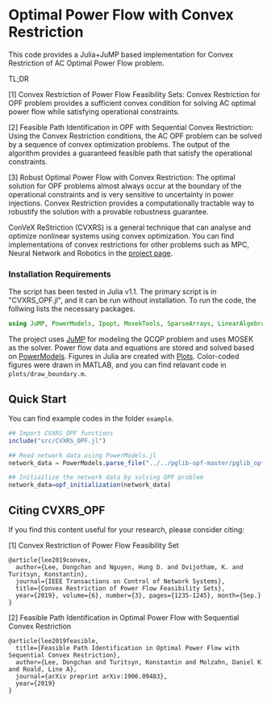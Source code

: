 # Optimal Power Flow with Convex Restriction

This code provides a Julia+JuMP based implementation for Convex Restriction of AC Optimal Power Flow problem.


TL;DR

[1] Convex Restriction of Power Flow Feasibility Sets: Convex Restriction for OPF problem provides a sufficient convex condition for solving AC optimal power flow while satisfying operational constraints. 

[2] Feasible Path Identification in OPF with Sequential Convex Restriction: Using the Convex Restriction conditions, the AC OPF problem can be solved by a sequence of convex optimization problems. The output of the algorithm provides a guaranteed feasible path that satisfy the operational constraints.

[3] Robust Optimal Power Flow with Convex Restriction: The optimal solution for OPF problems almost always occur at the boundary of the operational constraints and is very sensitive to uncertainty in power injections. Convex Restriction provides a computationally tractable way to robustify the solution with a provable robustness guarantee.

ConVeX ReStriction (CVXRS) is a general technique that can analyse and optimize nonlinear systems using convex optimization.
You can find implementations of convex restrictions for other problems such as MPC, Neural Network and Robotics in the [project page](https://dclee131.github.io/research/2019/10/07/CVXRS.html).

### Installation Requirements

The script has been tested in Julia v1.1.
The primary script is in "CVXRS_OPF.jl", and it can be run without installation. 
To run the code, the follwing lists the necessary packages.

```julia
using JuMP, PowerModels, Ipopt, MosekTools, SparseArrays, LinearAlgebra, Plots
```
The project uses [JuMP](https://github.com/JuliaOpt/JuMP.jl) for modeling the QCQP problem and uses MOSEK as the solver.
Power flow data and equations are stored and solved based on [PowerModels](https://github.com/lanl-ansi/PowerModels.jl). 
Figures in Julia are created with [Plots](https://github.com/JuliaPlots/Plots.jl). Color-coded figures were drawn in MATLAB, and you can find relavant code in `plots/draw_boundary.m`.

## Quick Start

You can find example codes in the folder `example`.

```julia
## Import CVXRS_OPF functions
include("src/CVXRS_OPF.jl")

## Read network data using PowerModels.jl
network_data = PowerModels.parse_file("../../pglib-opf-master/pglib_opf_case118_ieee.m");

## Initiailize the network data by solving OPF problem
network_data=opf_initialization(network_data)

```

## Citing CVXRS_OPF

If you find this content useful for your research, please consider citing: 

[1] Convex Restriction of Power Flow Feasibility Set

    @article{lee2019convex,
      author={Lee, Dongchan and Nguyen, Hung D. and Dvijotham, K. and Turitsyn, Konstantin},
      journal={IEEE Transactions on Control of Network Systems},
      title={Convex Restriction of Power Flow Feasibility Sets},
      year={2019}, volume={6}, number={3}, pages={1235-1245}, month={Sep.}
    }

[2] Feasible Path Identification in Optimal Power Flow with Sequential Convex Restriction

    @article{lee2019feasible,
      title={Feasible Path Identification in Optimal Power Flow with Sequential Convex Restriction},
      author={Lee, Dongchan and Turitsyn, Konstantin and Molzahn, Daniel K and Roald, Line A},
      journal={arXiv preprint arXiv:1906.09483},
      year={2019}
    }


